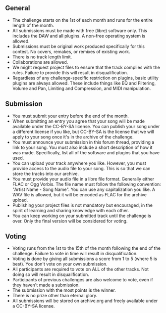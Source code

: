 ## General
- The challenge starts on the 1st of each month and runs for the entire length of the month.
- All submissions must be made with free (libre) software only. This includes the DAW and all plugins. A non-free operating system is allowed.
- Submissions must be original work produced specifically for this contest. No covers, remakes, or remixes of existing work.
- There is no track length limit.
- Collaborations are allowed.
- We might request project files to ensure that the track complies with the rules. Failure to provide this will result in disqualification.
- Regardless of any challenge-specific restriction on plugins, basic utility plugins are always allowed. These include things like EQ and Filtering, Volume and Pan, Limiting and Compression, and MIDI manipulation.

## Submission
- You must submit your entry before the end of the month.
- When submitting an entry you agree that your song will be made available under the CC-BY-SA license.
  You can publish your song under a different license if you like, but CC-BY-SA is the license that we will apply to your song once it's in the archive of the challenge.
- You must announce your submission in this forum thread, providing a link to your song.
  You must also include a short description of how it was made. Specifically, list all of the software and plugins that you have used.
- You can upload your track anywhere you like. However, you must provide access to the audio file to your song. This is so that we can store the tracks into our archive.
- You must provide your audio file in a libre file format. Generally either FLAC or Ogg Vorbis.
  The file name must follow the following convention: "Artist Name - Song Name". You can use any capitalization you like.
  A WAV file is allowed, but it will be encoded as FLAC for the archive upload.
- Publishing your project files is not mandatory but encouraged, in the spirit of learning and sharing knowledge with each other.
- You can keep working on your submitted track until the challenge is over. Only the final version will be considered for voting.

## Voting
- Voting runs from the 1st to the 15th of the month following the end of the challenge. Failure to vote in time will result in disqualification.
- Voting is done by giving all submissions a score from 1 to 5 (where 5 is best). You don't vote on your own submission.
- All participants are required to vote on ALL of the other tracks. Not doing so will result in disqualification.
- Participants of previous challenges are also welcome to vote, even if they haven't made a submission.
- The submission with the most points is the winner.
- There is no prize other than eternal glory.
- All submissions will be stored on archive.org and freely available under a CC-BY-SA license.

